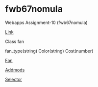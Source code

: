 # fwb67nomula

Webapps Assignment-10 (fwb67nomula)

[Link](https://fwb67nomula.herokuapp.com/)

Class fan

fan_type(string)
Color(string)
Cost(number)

[Fan](https://fwb22udata.herokuapp.com/fan)

[Addmods](https://fwb22udata.herokuapp.com/addmods?rows=3&cols=4)

[Selector](https://fwb22udata.herokuapp.com/selector)
